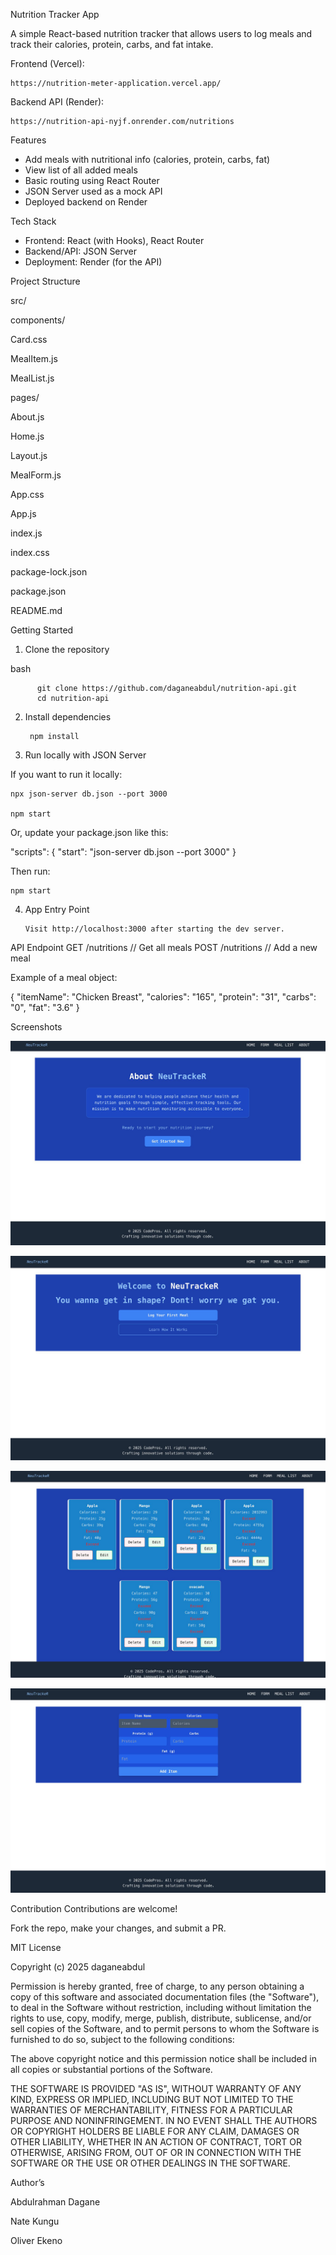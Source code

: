 
Nutrition Tracker App

A simple React-based nutrition tracker that allows users to log meals and track their calories, protein, carbs, and fat intake.

Frontend (Vercel): 

    https://nutrition-meter-application.vercel.app/


Backend API (Render): 

    https://nutrition-api-nyjf.onrender.com/nutritions

Features

- Add meals with nutritional info (calories, protein, carbs, fat)
- View list of all added meals
- Basic routing using React Router
- JSON Server used as a mock API
- Deployed backend on Render

 Tech Stack

- Frontend: React (with Hooks), React Router
- Backend/API: JSON Server
- Deployment: Render (for the API)

Project Structure

src/

 components/
 
  Card.css
 
  MealItem.js
  
  MealList.js

pages/

About.js

 Home.js
    
 Layout.js
    
 MealForm.js

 App.css
   
   App.js
    
  index.js
    
  index.css
    
 package-lock.json
    
 package.json
 
 README.md







Getting Started

1. Clone the repository
   

bash

          git clone https://github.com/daganeabdul/nutrition-api.git
          cd nutrition-api

2. Install dependencies
   
        npm install

4. Run locally with JSON Server

   
If you want to run it locally:

    npx json-server db.json --port 3000
    
    npm start

Or, update your package.json like this:


"scripts": {
  "start": "json-server db.json --port 3000"
}

Then run:

    npm start

4. App Entry Point

       Visit http://localhost:3000 after starting the dev server.



API Endpoint
GET /nutritions         // Get all meals
POST /nutritions        // Add a new meal

Example of a meal object:


{
  "itemName": "Chicken Breast",
  "calories": "165",
  "protein": "31",
  "carbs": "0",
  "fat": "3.6"
}

 Screenshots


![screenshot](about.png)

![screenshot](home.png)

![screenshot](meallist.png)

![screenshot](form.png)


 Contribution
Contributions are welcome!

 Fork the repo, make your changes, and submit a PR.

MIT License

Copyright (c) 2025 daganeabdul

Permission is hereby granted, free of charge, to any person obtaining a copy
of this software and associated documentation files (the "Software"), to deal
in the Software without restriction, including without limitation the rights
to use, copy, modify, merge, publish, distribute, sublicense, and/or sell
copies of the Software, and to permit persons to whom the Software is
furnished to do so, subject to the following conditions:

The above copyright notice and this permission notice shall be included in all
copies or substantial portions of the Software.

THE SOFTWARE IS PROVIDED "AS IS", WITHOUT WARRANTY OF ANY KIND, EXPRESS OR
IMPLIED, INCLUDING BUT NOT LIMITED TO THE WARRANTIES OF MERCHANTABILITY,
FITNESS FOR A PARTICULAR PURPOSE AND NONINFRINGEMENT. IN NO EVENT SHALL THE
AUTHORS OR COPYRIGHT HOLDERS BE LIABLE FOR ANY CLAIM, DAMAGES OR OTHER
LIABILITY, WHETHER IN AN ACTION OF CONTRACT, TORT OR OTHERWISE, ARISING FROM,
OUT OF OR IN CONNECTION WITH THE SOFTWARE OR THE USE OR OTHER DEALINGS IN THE
SOFTWARE.

 Author’s
 
  Abdulrahman Dagane
  
  Nate Kungu
  
  Oliver  Ekeno










